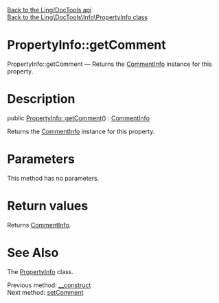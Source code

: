 [Back to the Ling/DocTools api](https://github.com/lingtalfi/DocTools/blob/master/doc/api/Ling/DocTools.md)<br>
[Back to the Ling\DocTools\Info\PropertyInfo class](https://github.com/lingtalfi/DocTools/blob/master/doc/api/Ling/DocTools/Info/PropertyInfo.md)


PropertyInfo::getComment
================



PropertyInfo::getComment — Returns the [CommentInfo](https://github.com/lingtalfi/DocTools/blob/master/doc/api/DocTools/Info/CommentInfo.md) instance for this property.




Description
================


public [PropertyInfo::getComment](https://github.com/lingtalfi/DocTools/blob/master/doc/api/Ling/DocTools/Info/PropertyInfo/getComment.md)() : [CommentInfo](https://github.com/lingtalfi/DocTools/blob/master/doc/api/Ling/DocTools/Info/CommentInfo.md)




Returns the [CommentInfo](https://github.com/lingtalfi/DocTools/blob/master/doc/api/DocTools/Info/CommentInfo.md) instance for this property.




Parameters
================

This method has no parameters.


Return values
================

Returns [CommentInfo](https://github.com/lingtalfi/DocTools/blob/master/doc/api/Ling/DocTools/Info/CommentInfo.md).








See Also
================

The [PropertyInfo](https://github.com/lingtalfi/DocTools/blob/master/doc/api/Ling/DocTools/Info/PropertyInfo.md) class.

Previous method: [__construct](https://github.com/lingtalfi/DocTools/blob/master/doc/api/Ling/DocTools/Info/PropertyInfo/__construct.md)<br>Next method: [setComment](https://github.com/lingtalfi/DocTools/blob/master/doc/api/Ling/DocTools/Info/PropertyInfo/setComment.md)<br>


